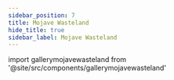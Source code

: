 ```yaml
---
sidebar_position: 7
title: Mojave Wasteland
hide_title: true
sidebar_label: Mojave Wasteland
---
```

import gallerymojavewasteland from '@site/src/components/gallerymojavewasteland'

<gallerymojavewasteland />
